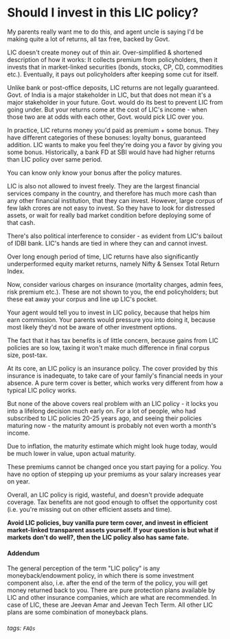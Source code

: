 # Should I invest in this LIC policy? 

My parents really want me to do this, and agent uncle is saying I'd be making quite a lot of returns, all tax free, backed by Govt.

LIC doesn't create money out of thin air. Over-simplified & shortened description of how it works: It collects premium from policyholders, then it invests that in market-linked securities (bonds, stocks, CP, CD, commodities etc.). Eventually, it pays out policyholders after keeping some cut for itself.

Unlike bank or post-office deposits, LIC returns are not legally guaranteed. Govt. of India is a major stakeholder in LIC, but that does not mean it's a major stakeholder in your future. Govt. would do its best to prevent LIC from going under. But your returns come at the cost of LIC's income - when those two are at odds with each other, Govt. would pick LIC over you.

In practice, LIC returns money you'd paid as premium + some bonus. They have different categories of these bonuses: loyalty bonus, guaranteed addition. LIC wants to make you feel they're doing you a favor by giving you some bonus. Historically, a bank FD at SBI would have had higher returns than LIC policy over same period.

You can know only know your bonus after the policy matures.

LIC is also not allowed to invest freely. They are the largest financial services company in the country, and therefore has much more cash than any other financial institution, that they can invest. However, large corpus of few lakh crores are not easy to invest. So they have to look for distressed assets, or wait for really bad market condition before deploying some of that cash.

There's also political interference to consider - as evident from LIC's bailout of IDBI bank. LIC's hands are tied in where they can and cannot invest.

Over long enough period of time, LIC returns have also significantly underperformed equity market returns, namely Nifty & Sensex Total Return Index.

Now, consider various charges on insurance (mortality charges, admin fees, risk premium etc.). These are not shown to you, the end policyholders; but these eat away your corpus and line up LIC's pocket.

Your agent would tell you to invest in LIC policy, because that helps him earn commission. Your parents would pressure you into doing it, because most likely they'd not be aware of other investment options.

The fact that it has tax benefits is of little concern, because gains from LIC policies are so low, taxing it won't make much difference in final corpus size, post-tax.

At its core, an LIC policy is an insurance policy. The cover provided by this insurance is inadequate, to take care of your family's financial needs in your absence. A pure term cover is better, which works very different from how a typical LIC policy works.

But none of the above covers real problem with an LIC policy - it locks you into a lifelong decision much early on. For a lot of people, who had subscribed to LIC policies 20-25 years ago, and seeing their policies maturing now - the maturity amount is probably not even worth a month's income.

Due to inflation, the maturity estimate which might look huge today, would be much lower in value, upon actual maturity.

These premiums cannot be changed once you start paying for a policy. You have no option of stepping up your premiums as your salary increases year on year.

Overall, an LIC policy is rigid, wasteful, and doesn't provide adequate coverage. Tax benefits are not good enough to offset the opportunity cost (i.e. you're missing out on other efficient assets and time).

**Avoid LIC policies, buy vanilla pure term cover, and invest in efficient market-linked transparent assets yourself. If your question is but what if markets don't do well?, then the LIC policy also has same fate.**

#### Addendum
The general perception of the term "LIC policy" is any moneyback/endowment policy, in which there is some investment component also, i.e. after the end of the term of the policy, you will get money returned back to you. There are pure protection plans available by LIC and other insurance companies, which are what are recommended. In case of LIC, these are Jeevan Amar and Jeevan Tech Term. All other LIC plans are some combination of moneyback plans. 

###### tags: `FAQs`